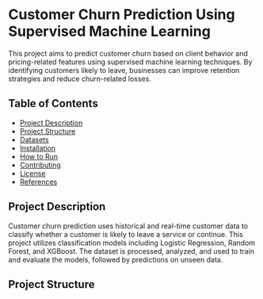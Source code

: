 
# Customer Churn Prediction Using Supervised Machine Learning

This project aims to predict customer churn based on client behavior and pricing-related features using supervised machine learning techniques. By identifying customers likely to leave, businesses can improve retention strategies and reduce churn-related losses.

## Table of Contents

- [Project Description](#project-description)
- [Project Structure](#project-structure)
- [Datasets](#datasets)
- [Installation](#installation)
- [How to Run](#how-to-run)
- [Contributing](#contributing)
- [License](#license)
- [References](#references)

## Project Description

Customer churn prediction uses historical and real-time customer data to classify whether a customer is likely to leave a service or continue. This project utilizes classification models including Logistic Regression, Random Forest, and XGBoost. The dataset is processed, analyzed, and used to train and evaluate the models, followed by predictions on unseen data.

## Project Structure

